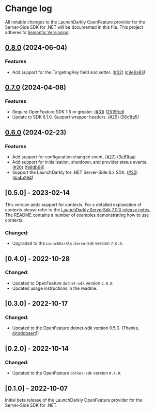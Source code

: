 # Change log

All notable changes to the LaunchDarkly OpenFeature provider for the Server-Side SDK for .NET will be documented in this file. This project adheres to [Semantic Versioning](http://semver.org).

## [0.8.0](https://github.com/launchdarkly/openfeature-dotnet-server/compare/0.7.0...0.8.0) (2024-06-04)


### Features

* Add support for the TargetingKey field and setter. ([#32](https://github.com/launchdarkly/openfeature-dotnet-server/issues/32)) ([c9e6a83](https://github.com/launchdarkly/openfeature-dotnet-server/commit/c9e6a8373e87ce15bca9638bca3d674d355b6be6))

## [0.7.0](https://github.com/launchdarkly/openfeature-dotnet-server/compare/0.6.0...0.7.0) (2024-04-08)


### Features

* Require OpenFeature SDK 1.5 or greater. ([#31](https://github.com/launchdarkly/openfeature-dotnet-server/issues/31)) ([2515fcd](https://github.com/launchdarkly/openfeature-dotnet-server/commit/2515fcd4ee21aabedbc79d591949ff57561d569b))
* Update to SDK 8.1.0. Support wrapper headers. ([#29](https://github.com/launchdarkly/openfeature-dotnet-server/issues/29)) ([08c1fa5](https://github.com/launchdarkly/openfeature-dotnet-server/commit/08c1fa5ed97ebaa38c67803563da50c950934452))

## [0.6.0](https://github.com/launchdarkly/openfeature-dotnet-server/compare/0.5.0...0.6.0) (2024-02-23)


### Features

* Add support for configuration changed event. ([#27](https://github.com/launchdarkly/openfeature-dotnet-server/issues/27)) ([3e61faa](https://github.com/launchdarkly/openfeature-dotnet-server/commit/3e61faa8bc0d4f270e88853264dc3dd644c242e2))
* Add support for initialization, shutdown, and provider status events. ([#26](https://github.com/launchdarkly/openfeature-dotnet-server/issues/26)) ([fe8db98](https://github.com/launchdarkly/openfeature-dotnet-server/commit/fe8db9883b2f8ad84dc71c9f8b24e3c61abc9c6d))
* Support the LaunchDarkly for .NET Server-Side 8.x SDK. ([#22](https://github.com/launchdarkly/openfeature-dotnet-server/issues/22)) ([da4a264](https://github.com/launchdarkly/openfeature-dotnet-server/commit/da4a264399825dc4b7ac282b781cc7a3a82fed7c))

## [0.5.0] - 2023-02-14
This version adds support for contexts. For a detailed explanation of contexts please refer to the [LaunchDarkly.ServerSdk 7.0.0 release notes.](https://github.com/launchdarkly/dotnet-server-sdk/releases/tag/7.0.0) The README contains a number of examples demonstrating how to use contexts.

### Changed:
- Upgraded to the `LaunchDarkly.ServerSdk` version `7.0.0`.

## [0.4.0] - 2022-10-28
### Changed:
- Updated to OpenFeature `dotnet-sdk` version `1.0.0`.
- Updated usage instructions in the readme.

## [0.3.0] - 2022-10-17
### Changed:
- Updated to the OpenFeature dotnet-sdk version 0.5.0. (Thanks, [@toddbaert](https://github.com/launchdarkly/openfeature-dotnet-server/pull/13)!)

## [0.2.0] - 2022-10-14
### Changed:
- Updated to the OpenFeature `dotnet-sdk` version `0.4.0`.

## [0.1.0] - 2022-10-07
Initial beta release of the LaunchDarkly OpenFeature provider for the Server-Side SDK for .NET.
